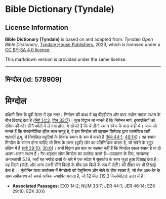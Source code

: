 # Bible Dictionary (Tyndale)

## License Information

**Bible Dictionary (Tyndale)** is based on and adapted from: _Tyndale Open Bible Dictionary_, [Tyndale House Publishers](https://tyndaleopenresources.com/), 2023, which is licensed under a [CC BY-SA 4.0 license](https://creativecommons.org/licenses/by-sa/4.0/legalcode.en).

This markdown version is provided under the same license.



--------------------------------

## मिग्दोल (id: 578909)

मिग्दोल
=======

दक्षिणी मिस्र के पूर्वी डेल्टा में एक नगर। निर्गमन की कथा में यह पीहहीरोत और बाल\-सपोन नामक स्थान के बीच दिखाई देता है ([निर्ग 14:2](https://ref.ly/Exod14:2); [गिन 33:7](https://ref.ly/Num33:7))। कुछ विद्वान जो मानते हैं कि निर्गमन मार्ग, इस्राएलियों को दक्षिण की ओर सीनै पर्वतों में ले गया होगा, वे सोचते हैं कि ये तीनों स्थान स्वेज के पास कहीं थे। अन्य जो मानते हैं कि सेरबोनीटिक झील लाल समुद्र है, वे इस मिग्दोल की पहचान यिर्मयाह द्वारा उल्लेखित छठी शताब्दी ई.पू. में निर्वासित यहूदियों के निवास स्थान के रूप में करते हैं ([यिर्म 44:1](https://ref.ly/Jer44:1); [46:14](https://ref.ly/Jer46:14))। वह स्थान मिग्दोल के समान होना चाहिए जो मिस्र के उत्तर (पूर्वी) छोर का प्रतिनिधित्व करता है, जो सवेने के सुदूर दक्षिण में है ([यहे 29:10](https://ref.ly/Ezek29:10); [30:6](https://ref.ly/Ezek30:6))। सभी विद्वान इस बात पर सहमत नहीं हैं कि मिग्दोल एकल स्थान है या दो अलग\-अलग स्थान हैं। गैर\-बाइबल स्रोत मिग्दोल का उल्लेख करते हैं—उदाहरण के लिए, सरकण्डा अनास्तासी 5\.19, जहाँ यह भगोड़े दासों के बारे में एक संदेश में सुक्कोत के साथ जुड़ा हुआ दिखाई देता है। यह सिलो (सेले) और अन्य उत्तरी सीनै किलों के बीच एक किले के रूप में सेटी I की दीवार पर भी दिखाई देता है।। एंटोनिन यात्रा कार्यक्रम में मैगडोलो को पेलुसियम और सेले के बीच रखता है, जो तेल अल\-हैर के साथ समीकरण को सबसे अधिक संभावित बनाता है, जो 12 मील (19\.3 किलोमीटर) उत्तर में है।

* **Associated Passages:** EXO 14:2; NUM 33:7; JER 44:1; JER 46:14; EZK 29:10; EZK 30:6

